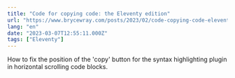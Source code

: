 ```yaml
---
title: "Code for copying code: the Eleventy edition"
url: "https://www.brycewray.com/posts/2023/02/code-copying-code-eleventy-edition/"
lang: "en"
date: "2023-03-07T12:55:11.000Z"
tags: ["Eleventy"]
---
```


How to fix the position of the 'copy' button for the syntax highlighting plugin in horizontal scrolling code blocks.
